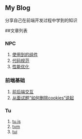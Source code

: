 ## **My Blog**

分享自己在前端开发过程中学到的知识


##文章列表


### NPC

1. [使用到的组件](https://github.com/ihtml5/blog/issues/2)
2. [代码规范](https://github.com/ihtml5/blog/issues/3)
3. [性能优化](https://github.com/ihtml5/blog/issues/1)

### 前端基础

1. [前后端交互](https://github.com/ihtml5/blog/issues/7)
2. [从面试题“如何删除cookies“说起](https://github.com/ihtml5/blog/issues/14)

### Tu
1. [tu.js](http://www.github.com/tujs)
2. [tvm]()
3. [tui]()
